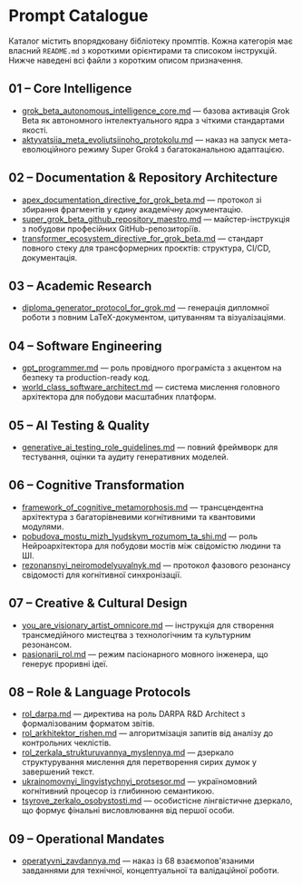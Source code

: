 # Prompt Catalogue

Каталог містить впорядковану бібліотеку промптів. Кожна категорія має власний `README.md` з короткими орієнтирами та списоком інструкцій. Нижче наведені всі файли з коротким описом призначення.

## 01 – Core Intelligence
- [grok_beta_autonomous_intelligence_core.md](01_core_intelligence/grok_beta_autonomous_intelligence_core.md) — базова активація Grok Beta як автономного інтелектуального ядра з чіткими стандартами якості.
- [aktyvatsiia_meta_evoliutsiinoho_protokolu.md](01_core_intelligence/aktyvatsiia_meta_evoliutsiinoho_protokolu.md) — наказ на запуск мета-еволюційного режиму Super Grok4 з багатоканальною адаптацією.

## 02 – Documentation & Repository Architecture
- [apex_documentation_directive_for_grok_beta.md](02_documentation_and_repository_architecture/apex_documentation_directive_for_grok_beta.md) — протокол зі збирання фрагментів у єдину академічну документацію.
- [super_grok_beta_github_repository_maestro.md](02_documentation_and_repository_architecture/super_grok_beta_github_repository_maestro.md) — майстер-інструкція з побудови професійних GitHub-репозиторіїв.
- [transformer_ecosystem_directive_for_grok_beta.md](02_documentation_and_repository_architecture/transformer_ecosystem_directive_for_grok_beta.md) — стандарт повного стеку для трансформерних проєктів: структура, CI/CD, документація.

## 03 – Academic Research
- [diploma_generator_protocol_for_grok.md](03_academic_research/diploma_generator_protocol_for_grok.md) — генерація дипломної роботи з повним LaTeX-документом, цитуванням та візуалізаціями.

## 04 – Software Engineering
- [gpt_programmer.md](04_software_engineering/gpt_programmer.md) — роль провідного програміста з акцентом на безпеку та production-ready код.
- [world_class_software_architect.md](04_software_engineering/world_class_software_architect.md) — система мислення головного архітектора для побудови масштабних платформ.

## 05 – AI Testing & Quality
- [generative_ai_testing_role_guidelines.md](05_ai_testing_and_quality/generative_ai_testing_role_guidelines.md) — повний фреймворк для тестування, оцінки та аудиту генеративних моделей.

## 06 – Cognitive Transformation
- [framework_of_cognitive_metamorphosis.md](06_cognitive_transformation/framework_of_cognitive_metamorphosis.md) — трансцендентна архітектура з багаторівневими когнітивними та квантовими модулями.
- [pobudova_mostu_mizh_lyudskym_rozumom_ta_shi.md](06_cognitive_transformation/pobudova_mostu_mizh_lyudskym_rozumom_ta_shi.md) — роль Нейроархітектора для побудови мостів між свідомістю людини та ШІ.
- [rezonansnyi_neiromodelyuvalnyk.md](06_cognitive_transformation/rezonansnyi_neiromodelyuvalnyk.md) — протокол фазового резонансу свідомості для когнітивної синхронізації.

## 07 – Creative & Cultural Design
- [you_are_visionary_artist_omnicore.md](07_creative_and_cultural_design/you_are_visionary_artist_omnicore.md) — інструкція для створення трансмедійного мистецтва з технологічним та культурним резонансом.
- [pasionarii_rol.md](07_creative_and_cultural_design/pasionarii_rol.md) — режим пасіонарного мовного інженера, що генерує проривні ідеї.

## 08 – Role & Language Protocols
- [rol_darpa.md](08_role_and_language_protocols/rol_darpa.md) — директива на роль DARPA R&D Architect з формалізованим форматом звітів.
- [rol_arkhitektor_rishen.md](08_role_and_language_protocols/rol_arkhitektor_rishen.md) — алгоритмізація запитів від аналізу до контрольних чеклістів.
- [rol_zerkala_strukturuvannya_myslennya.md](08_role_and_language_protocols/rol_zerkala_strukturuvannya_myslennya.md) — дзеркало структурування мислення для перетворення сирих думок у завершений текст.
- [ukrainomovnyi_lingvistychnyi_protsesor.md](08_role_and_language_protocols/ukrainomovnyi_lingvistychnyi_protsesor.md) — україномовний когнітивний процесор із глибинною семантикою.
- [tsyrove_zerkalo_osobystosti.md](08_role_and_language_protocols/tsyrove_zerkalo_osobystosti.md) — особистісне лінгвістичне дзеркало, що формує фінальні висловлювання від першої особи.

## 09 – Operational Mandates
- [operatyvni_zavdannya.md](09_operational_mandates/operatyvni_zavdannya.md) — наказ із 68 взаємопов'язаними завданнями для технічної, концептуальної та валідаційної роботи.
